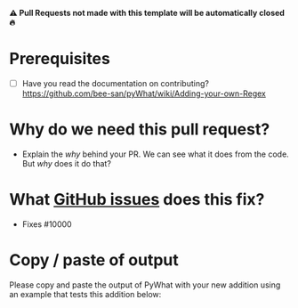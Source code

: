 **⚠ Pull Requests not made with this template will be automatically closed 🔥**

# Prerequisites
- [ ] Have you read the documentation on contributing? https://github.com/bee-san/pyWhat/wiki/Adding-your-own-Regex

# Why do we need this pull request?
* Explain the _why_ behind your PR. We can see what it does from the code. But _why_ does it do that?

# What [GitHub issues](https://github.com/bee-san/pyWhat/issues) does this fix?
* Fixes #10000

# Copy / paste of output

Please copy and paste the output of PyWhat with your new addition using an example that tests this addition below:

```console

```
